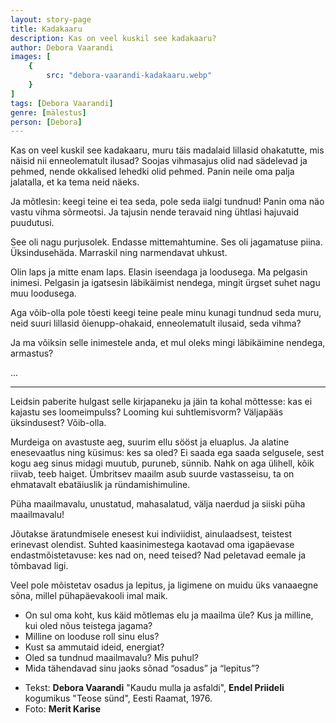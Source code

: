 ```yaml
---
layout: story-page
title: Kadakaaru
description: Kas on veel kuskil see kadakaaru?
author: Debora Vaarandi
images: [
    {
        src: "debora-vaarandi-kadakaaru.webp"
    }
]
tags: [Debora Vaarandi]
genre: [mälestus]
person: [Debora]
---
```


<!-- # {{$doc.title}} -->

Kas on veel kuskil see kadakaaru, muru täis madalaid lillasid ohakatutte, mis näisid nii enneolematult ilusad? Soojas vihmasajus olid nad sädelevad ja pehmed, nende okkalised lehedki olid pehmed. Panin neile oma palja jalatalla, et ka tema neid näeks.

Ja mõtlesin: keegi teine ei tea seda, pole seda iialgi tundnud! Panin oma näo vastu vihma sõrmeotsi. Ja tajusin nende teravaid ning ühtlasi hajuvaid puudutusi.

See oli nagu purjusolek. Endasse mittemahtumine. Ses oli jagamatuse piina. Üksindusehäda. Marraskil ning narmendavat uhkust.

Olin laps ja mitte enam laps. Elasin iseendaga ja loodusega. Ma pelgasin inimesi. Pelgasin ja igatsesin läbikäimist nendega, mingit ürgset suhet nagu muu loodusega.

Aga võib-olla pole tõesti keegi teine peale minu kunagi tundnud seda muru, neid suuri lillasid õienupp-ohakaid, enneolematult ilusaid, seda vihma?

Ja ma võiksin selle inimestele anda, et mul oleks mingi läbikäimine nendega, armastus?

...

<hr class="mb-6" />

Leidsin paberite hulgast selle kirjapaneku ja jäin ta kohal mõttesse: kas ei kajastu ses loomeimpulss? Looming kui suhtlemisvorm? Väljapääs üksindusest? Võib-olla.

Murdeiga on avastuste aeg, suurim ellu sööst ja eluaplus. Ja alatine enesevaatlus ning küsimus: kes sa oled? Ei saada ega saada selgusele, sest kogu aeg sinus midagi muutub, puruneb, sünnib. Nahk on aga ülihell, kõik riivab, teeb haiget. Ümbritsev maailm asub suurde vastasseisu, ta on ehmatavalt ebatäiuslik ja ründamishimuline.

Püha maailmavalu, unustatud, mahasalatud, välja naerdud ja siiski püha maailmavalu!

Jõutakse äratundmisele enesest kui indiviidist, ainulaadsest, teistest erinevast olendist. Suhted kaasinimestega kaotavad oma igapäevase endastmõistetavuse: kes nad on, need teised? Nad peletavad eemale ja tõmbavad ligi.

Veel pole mõistetav osadus ja lepitus, ja ligimene on muidu üks vanaaegne sõna, millel pühapäevakooli imal maik.




<story-author :author="author"></story-author>


<details-wrapper summary="Mis mõtted tekkisid?">

- On sul oma koht, kus käid mõtlemas elu ja maailma üle? Kus ja milline, kui oled nõus teistega jagama?
- Milline on looduse roll sinu elus?
- Kust sa ammutaid ideid, energiat?
- Oled sa tundnud maailmavalu? Mis puhul?
- Mida tähendavad sinu jaoks sõnad “osadus” ja “lepitus”?

</details-wrapper>


<details-wrapper summary="Allikas" class="text-sm" icon="icon-park-outline:document-folder">

- Tekst: **Debora Vaarandi** "Kaudu mulla ja asfaldi", **Endel Priideli** kogumikus "Teose sünd", Eesti Raamat, 1976.
- Foto: **Merit Karise**

</details-wrapper>